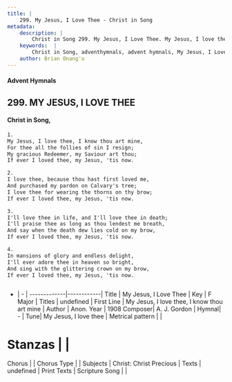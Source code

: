 ```yaml
---
title: |
    299. My Jesus, I Love Thee - Christ in Song
metadata:
    description: |
        Christ in Song 299. My Jesus, I Love Thee. My Jesus, I love thee, I know thou art mine, For thee all the follies of sin I resign; My gracious Redeemer, my Saviour art thou; If ever I loved thee, my Jesus, 'tis now.
    keywords:  |
        Christ in Song, adventhymnals, advent hymnals, My Jesus, I Love Thee, My Jesus, I love thee, I know thou art mine. 
    author: Brian Onang'o
---
```


#### Advent Hymnals
## 299. MY JESUS, I LOVE THEE
####  Christ in Song,

```txt
1.
My Jesus, I love thee, I know thou art mine,
For thee all the follies of sin I resign;
My gracious Redeemer, my Saviour art thou;
If ever I loved thee, my Jesus, 'tis now.

2.
I love thee, because thou hast first loved me,
And purchased my pardon on Calvary's tree;
I love thee for wearing the thorns on thy brow;
If ever I loved thee, my Jesus, 'tis now.

3.
I'll love thee in life, and I'll love thee in death;
I'll praise thee as long as thou lendest me breath,
And say when the death dew lies cold on my brow,
If ever I loved thee, my Jesus, 'tis now.

4.
In mansions of glory and endless delight,
I'll ever adore thee in heaven so bright,
And sing with the glittering crown on my brow,
If ever I loved thee, my Jesus, 'tis now.



```

- |   -  |
-------------|------------|
Title | My Jesus, I Love Thee |
Key | F Major |
Titles | undefined |
First Line | My Jesus, I love thee, I know thou art mine |
Author | Anon.
Year | 1908
Composer| A. J. Gordon |
Hymnal|  - |
Tune| My Jesus, I love thee |
Metrical pattern | |
# Stanzas |  |
Chorus |  |
Chorus Type |  |
Subjects | Christ: Christ Precious |
Texts | undefined |
Print Texts | 
Scripture Song |  |
    
